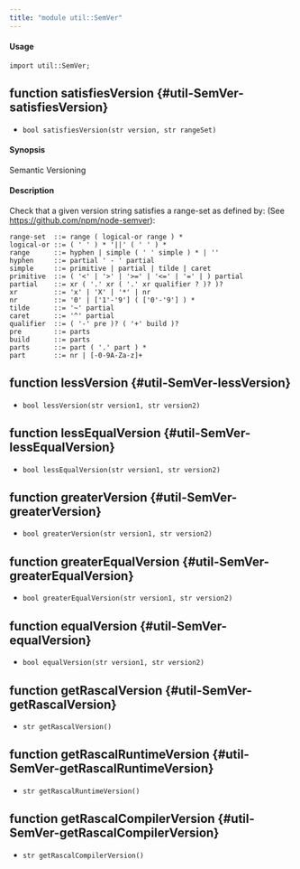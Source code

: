 ```yaml
---
title: "module util::SemVer"
---
```


#### Usage

`import util::SemVer;`


## function satisfiesVersion {#util-SemVer-satisfiesVersion}

* ``bool satisfiesVersion(str version, str rangeSet)``


#### Synopsis

Semantic Versioning
#### Description

Check that a given version string satisfies a range-set as defined by:
(See https://github.com/npm/node-semver):
``````
range-set  ::= range ( logical-or range ) *
logical-or ::= ( ' ' ) * '||' ( ' ' ) *
range      ::= hyphen | simple ( ' ' simple ) * | ''
hyphen     ::= partial ' - ' partial
simple     ::= primitive | partial | tilde | caret
primitive  ::= ( '<' | '>' | '>=' | '<=' | '=' | ) partial
partial    ::= xr ( '.' xr ( '.' xr qualifier ? )? )?
xr         ::= 'x' | 'X' | '*' | nr
nr         ::= '0' | ['1'-'9'] ( ['0'-'9'] ) *
tilde      ::= '~' partial
caret      ::= '^' partial
qualifier  ::= ( '-' pre )? ( '+' build )?
pre        ::= parts
build      ::= parts
parts      ::= part ( '.' part ) *
part       ::= nr | [-0-9A-Za-z]+
``````

## function lessVersion {#util-SemVer-lessVersion}

* ``bool lessVersion(str version1, str version2)``

## function lessEqualVersion {#util-SemVer-lessEqualVersion}

* ``bool lessEqualVersion(str version1, str version2)``

## function greaterVersion {#util-SemVer-greaterVersion}

* ``bool greaterVersion(str version1, str version2)``

## function greaterEqualVersion {#util-SemVer-greaterEqualVersion}

* ``bool greaterEqualVersion(str version1, str version2)``

## function equalVersion {#util-SemVer-equalVersion}

* ``bool equalVersion(str version1, str version2)``

## function getRascalVersion {#util-SemVer-getRascalVersion}

* ``str getRascalVersion()``

## function getRascalRuntimeVersion {#util-SemVer-getRascalRuntimeVersion}

* ``str getRascalRuntimeVersion()``

## function getRascalCompilerVersion {#util-SemVer-getRascalCompilerVersion}

* ``str getRascalCompilerVersion()``

